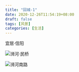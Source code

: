 ```yaml
---
title: "回城-1"
date: 2020-12-26T11:54:19+08:00
draft: false
tags: [风景]
categories: [生活]
---
```


宜居·信阳

![浉河·民桥](https://user-images.githubusercontent.com/4570641/103145379-7fc00080-4774-11eb-96c2-c9e2e84c97bd.jpg)

<!--more-->
![浉河南路](https://user-images.githubusercontent.com/4570641/103145380-8189c400-4774-11eb-836f-2061d13055d7.jpg)
